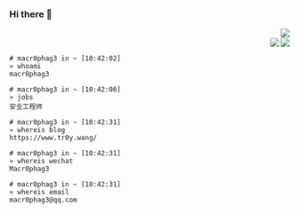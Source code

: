 ### Hi there 👋


  <p align="right" ><img align="right" src="https://github-readme-stats.vercel.app/api?username=Macr0phag3&show_icons=true&icon_color=CE1D2D&text_color=718096&bg_color=ffffff&hide_title=true">
  <br>
  <img align="right" src="https://img.shields.io/badge/Language-Python-brightgreen?style=flat&logo=c%2b%2b" />  <img src="https://img.shields.io/badge/Platform-Linux-brightgreen?style=flat&logo=red%20hat" /></p> 


```
# macr0phag3 in ~ [10:42:02]
» whoami
macr0phag3

# macr0phag3 in ~ [10:42:06]
» jobs
安全工程师

# macr0phag3 in ~ [10:42:31]
» whereis blog
https://www.tr0y.wang/

# macr0phag3 in ~ [10:42:31]
» whereis wechat
Macr0phag3

# macr0phag3 in ~ [10:42:31]
» whereis email
macr0phag3@qq.com

```

